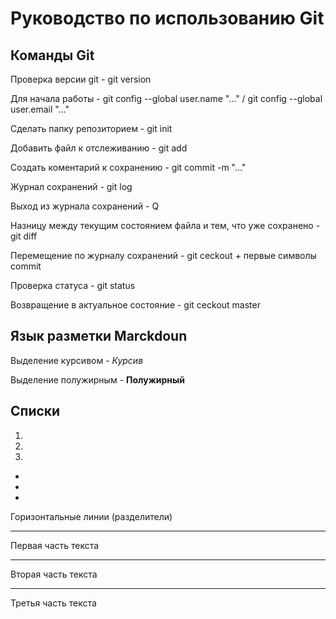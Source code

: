 # Руководство по использованию Git

## Команды Git

Проверка версии git - git version

Для начала работы - git config --global user.name "..." / git config --global user.email "..."

Сделать папку репозиторием - git init

Добавить файл к отслеживанию - git add

Создать коментарий к сохранению - git commit -m "..."

Журнал сохранений - git log

Выход из журнала сохранений - Q

Hазницу между текущим состоянием файла и тем, что уже сохранено - git diff

Перемещение по журналу сохранений - git ceckout + первые символы commit

Проверка статуса - git status

Возвращение в актуальное состояние - git ceckout master

## Язык разметки Marckdoun

Выделение курсивом - *Курсив*

Выделение полужирным - **Полужирный**

## Списки

1.
2.
3.

*
*
*

Горизонтальные линии (разделители)
***
Первая часть текста
***
Вторая часть текста

---
Третья часть  текста

